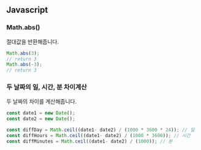 ## Javascript


### Math.abs()
절대값을 반환해줍니다.
```javascript
Math.abs(3);
// return 3
Math.abs(-3);
// return 3
```

### 두 날짜의 일, 시간, 분 차이계산
두 날짜의 차이를 계산해줍니다.
```javascript
const date1 = new Date();
const date2 = new Date();

const diffDay = Math.ceil((date1- date2) / (1000 * 3600 * 24)); // 일
const diffHours = Math.ceil((date1- date2) / (1000 * 3600)); // 시간
const diffMinutes = Math.ceil((date1- date2) / (1000)); // 분
```
